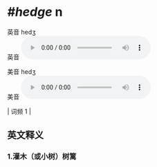 # ***\#hedge*** n
英音 hedʒ  
英音
<audio src="./media/hedge1.aac" controls="controls"></audio>

美音 hedʒ  
美音
<audio src="./media/hedge2.aac" controls="controls"></audio>



| 词频 1 |  

英文释义
---
### 1.**灌木（或小树）树篱**  


